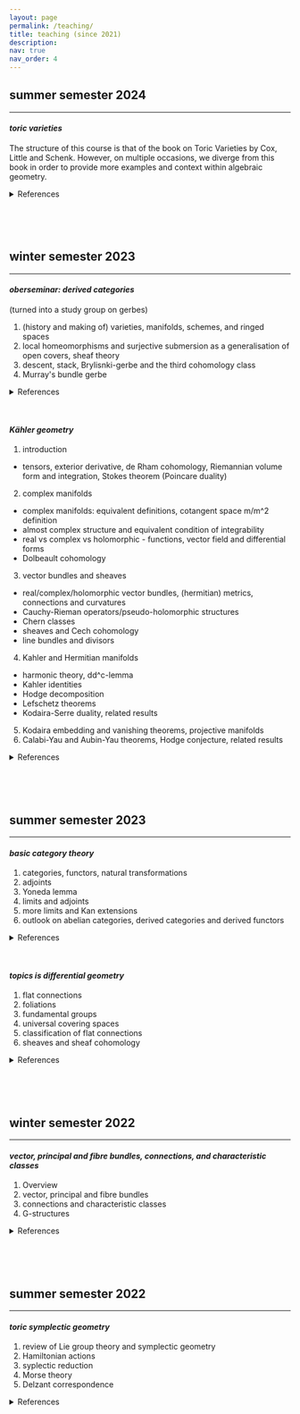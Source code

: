 ```yaml
---
layout: page
permalink: /teaching/
title: teaching (since 2021)
description:
nav: true
nav_order: 4
---
```


## summer semester 2024
---
#### *toric varieties*


The structure of this course is that of the book on Toric Varieties by Cox, Little and Schenk. However, on multiple occasions, we diverge from this book in order to provide more examples and context within algebraic geometry.

  
<details>
  <summary>References</summary> 

  &nbsp;

  <ul>
    <li>Cox, Little, Schenk - Toric Varieties</li>
    <li>Harder - Lectures on Algebraic Geometry I, II</li>
    <li>Görtz, Wedhorn - Algebraic Geometry I</li>
  </ul>
  
</details>

&nbsp;

&nbsp;

## winter semester 2023
---
#### *oberseminar: derived categories* 
(turned into a study group on gerbes)


1. (history and making of) varieties, manifolds, schemes, and ringed spaces
2. local homeomorphisms and surjective submersion as a generalisation of open covers, sheaf theory
3. descent, stack, Brylisnki-gerbe and the third cohomology class
4. Murray's bundle gerbe

  
<details>
  <summary>References</summary> 

  &nbsp;

  <ul>
  <li>Brylinski - Loop spaces, characteristic classes, and geometric quantisation</li>
  <li>Bunk - Gerbes in geometry, field theory, and quantisation</li>
  <li>Murray - (An introduction to) Bundle gerbes</li>
  <li>ncatlab.org</li>
  <li>stacks.math.columbia.edu/browse</li>
  </ul>
  
</details>

&nbsp;

#### *Kähler geometry* 

1. introduction
 - tensors, exterior derivative, de Rham cohomology, Riemannian volume form and integration, Stokes theorem  (Poincare duality)
2. complex manifolds
 - complex manifolds: equivalent definitions, cotangent space m/m^2 definition
 - almost complex structure and equivalent condition of integrability
 - real vs complex vs holomorphic - functions, vector field and differential forms
 - Dolbeault cohomology
3. vector bundles and sheaves
 - real/complex/holomorphic vector bundles, (hermitian) metrics, connections and curvatures
 - Cauchy-Rieman operators/pseudo-holomorphic structures
 - Chern classes
 - sheaves and Cech cohomology
 - line bundles and divisors
4. Kahler and Hermitian manifolds 
 - harmonic theory, dd^c-lemma
 - Kahler identities
 - Hodge decomposition
 - Lefschetz theorems
 - Kodaira-Serre duality, related results
5. Kodaira embedding and vanishing theorems, projective manifolds
6. Calabi-Yau and Aubin-Yau theorems, Hodge conjecture, related results

<details>
  <summary>References</summary>
  
  &nbsp;
  
  <ul>
  <li>Principles of algebraic geometry - Griffits, Harris</li>
  <li>Einstein manifolds - Besee</li>
  <li>Complex geometry - Huybrechts</li>
  <li>Lectures on Kahler geometry - Moroianu</li>
  <li>Lectures on Kahler manifolds - Ballmann</li>
  <li>A survey of the hodge conjecture - Lewis</li>
  </ul>
</details>

&nbsp;

&nbsp;

## summer semester 2023
---
#### *basic category theory*


1. categories, functors, natural transformations
2. adjoints
3. Yoneda lemma
4. limits and adjoints
5. more limits and Kan extensions
6. outlook on abelian categories, derived categories and derived functors

  
<details>
  <summary>References</summary> 

  &nbsp;

  <ul>
  <li>Categories for the Working Mathematician - Saunders Mac Lane</li>
  <li>Basic Category Theory - Tom Leinster</li>
  <li>Notes on Category Theory - Paolo Perrone</li>
  <li>Algebra I & II - Alexey L. Gorodentsev</li>
  </ul>
  
</details>

&nbsp;

#### *topics is differential geometry* 

1. flat connections
2. foliations
3. fundamental groups
4. universal covering spaces
5. classification of flat connections
6. sheaves and sheaf cohomology

  
<details>
  <summary>References</summary> 

  &nbsp;

  <ul>
  <li>Taubes - Differential geometry</li>
  </ul>
  
</details>

&nbsp;

&nbsp;

## winter semester 2022
---
#### *vector, principal and fibre bundles, connections, and characteristic classes*


1. Overview
2. vector, principal and fibre bundles
3. connections and characteristic classes
4. G-structures

  
<details>
  <summary>References</summary> 

  &nbsp;

  <ul>
  <li>Principles of algebraic geometry - Joe Harris and Phillip Griffiths </li>
  <li>Differential forms in algebraic topology - Loring W. Tu and Raoul Bott</li>
  <li>Differential Geometry: Connections, Curvature, and Characteristic Classes - Loring W. Tu</li>
  <li>Fibre Bundles - D. Husemöller</li>
  <li>The topology of fibre bundles - Norman Steenrod</li>
  <li>Complex Geometry: An Introduction -  Daniel Huybrechts</li>
  <li>Modern geometry: methods and applications II, III - B.A. Dubrovin, A.T. Fomenko and S.P. Novikov</li>
  <li>Hodge theory and complex algebraic geometry I, II - Claire Voisin</li>
  <li>Basic bundle theory and K-cohomology invariants - Husemöller, Joachim, Jurčo, Schottenloher</li>
  <li>Compact manifolds with special holonomy - Joyce</li>
  </ul>
  
</details>

&nbsp;

&nbsp;

## summer semester 2022
---
#### *toric symplectic geometry*


1. review of Lie group theory and symplectic geometry
2. Hamiltonian actions
3. syplectic reduction
4. Morse theory
5. Delzant correspondence

  
<details>
  <summary>References</summary> 

  &nbsp;

  <ul>
  <li>Lectures on Symplectic Geometry - Ana Cannas da Silva</li>
  <li>Torus Actions on Symplectic Manifolds - Michèle Audin</li>
  <li>Introduction to Toric Varieties  - William Fulton</li>
  <li>Moment Maps and Combinatorial Invariants of Hamiltonian $\mathbb{T}^n$-spaces - Victor Guillemin</li>
  <li>Introduction to Symplectic Topology - Dusa McDuff and Dietmar Salamon</li>
  <li>Introduction to Smooth Manifolds - John M. Lee</li>
  <li>Convexity and commuting Hamiltonians - M.F. Atiyah</li>
  <li>Convexity properties of the moment mapping - V. Guillemin and S. Sternberg</li>
  <li>Hamiltoniens periodiques et images convexes de l'application moment - T. Delzant</li>
  <li>Kähler structures on toric varieties - V. Guillemin</li>
  <li>Kähler metrics on toric orbifols - Miguel Abreu</li>
  <li>Hamiltonian torus actions on symplectic orbifolds and toric varieties - Eugene Lerman and Susan Tolman</li>
  </ul>
  
</details>

&nbsp;

&nbsp;

&nbsp;
